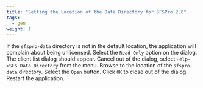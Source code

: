 ```yaml
---
title: "Setting the Location of the Data Directory for SFSPro 2.0"
tags:
  - gen
weight: 1
---
```

If the `sfspro-data` directory is not in the default location, the application will complain about being unlicensed. Select the `Read Only` option on the dialog. The client list dialog should appear. Cancel out of the dialog, select `Help->SFS Data Directory` from the menu. Browse to the location of the `sfspro-data` directory. Select the `Open` button. Click `OK` to close out of the dialog. Restart the application.
